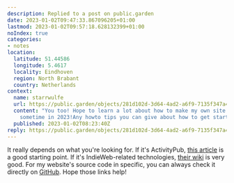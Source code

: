 ```yaml
---
description: Replied to a post on public.garden
date: 2023-01-02T09:47:33.867096205+01:00
lastmod: 2023-01-02T09:57:18.628132399+01:00
noIndex: true
categories:
- notes
location:
  latitude: 51.44586
  longitude: 5.4617
  locality: Eindhoven
  region: North Brabant
  country: Netherlands
context:
  name: starrwulfe
  url: https://public.garden/objects/281d102d-3d64-4ad2-a6f9-7135f347a475
  content: "You too! Hope to learn a lot about how to make my own site run like yours
    sometime in 2023!Any howto tips you can give about how to get started? \U0001F64F\U0001F3FE"
  published: 2023-01-02T08:23:40Z
reply: https://public.garden/objects/281d102d-3d64-4ad2-a6f9-7135f347a475
---
```


It really depends on what you're looking for. If it's ActivityPub, [this article](https://blog.joinmastodon.org/2018/06/how-to-implement-a-basic-activitypub-server/) is a good starting point. If it's IndieWeb-related technologies, [their wiki](https://indieweb.org/) is very good. For my website's source code in specific, you can always check it directly on [GitHub](https://github.com/hacdias/eagle). Hope those links help!
